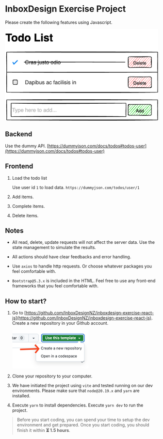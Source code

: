 # InboxDesign Exercise Project

Please create the following features using Javascript.

![Todo List Wireframe](./src/assets/wireframe.png)


## Backend

  Use the dummy API. [https://dummyjson.com/docs/todos#todos-user](https://dummyjson.com/docs/todos#todos-user)


## Frontend
1. Load the todo list 

   Use user id `1` to load data. `https://dummyjson.com/todos/user/1`

2. Add items.

3. Complete items.

4. Delete items.


## Notes

- All read, delete, update requests will not affect the server data. Use the state management to simulate the results.

- All actions should have clear feedbacks and error handling.

- Use `axios` to handle http requests. Or choose whatever packages you feel comfortable with.

- `Bootstrap@5.3.x` is included in the HTML. Feel free to use any front-end frameworks that you feel comfortable with.



## How to start? 

1. Go to [https://github.com/InboxDesignNZ/inboxdesign-exercise-react-js](https://github.com/InboxDesignNZ/inboxdesign-exercise-react-js). Create a new repository in your Github account.

    ![Github](./src/assets/github-guide.png)

1. Clone your repository to your computer.

2. We have initiated the project using `vite` and tested running on our dev environments. Please make sure that `node@20.19.x` and `yarn` are installed.

3. Execute `yarn` to install dependencies. Execute `yarn dev` to run the project.

>  Before you start coding, you can spend your time to setup the dev environment and get prepared. Once you start coding, you should finish it within **⏳ 1.5 hours**.